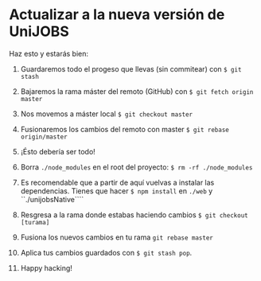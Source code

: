 # Actualizar a la nueva versión de UniJOBS

Haz esto y estarás bien:

1. Guardaremos todo el progeso que llevas (sin commitear) con ```$ git stash```

2. Bajaremos la rama máster del remoto (GitHub) con ```$ git fetch origin master```

3. Nos movemos a máster local ```$ git checkout master```

4. Fusionaremos los cambios del remoto con master ```$ git rebase origin/master```

5. ¡Ésto debería ser todo!

6. Borra ```./node_modules``` en el root del proyecto: ```$ rm -rf ./node_modules```

7. Es recomendable que a partir de aquí vuelvas a instalar las dependencias. Tienes que hacer ```$ npm install``` en ```./web``` y ``./unijobsNative````

8. Resgresa a la rama donde estabas haciendo cambios ```$ git checkout [turama]```

9. Fusiona los nuevos cambios en tu rama ```git rebase master```

10. Aplica tus cambios guardados con ```$ git stash pop```.

11. Happy hacking!
